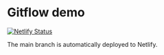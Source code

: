 # Gitflow demo

[![Netlify Status](https://api.netlify.com/api/v1/badges/7deed8bf-f441-4bcc-b1c4-0d2184055e1f/deploy-status)](https://app.netlify.com/sites/gitflow-demo/deploys)

The main branch is automatically deployed to Netlify.